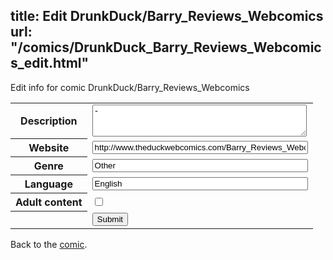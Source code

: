 title: Edit DrunkDuck/Barry_Reviews_Webcomics
url: "/comics/DrunkDuck_Barry_Reviews_Webcomics_edit.html"
---
Edit info for comic DrunkDuck/Barry_Reviews_Webcomics

<form name="comic" action="http://gaepostmail.appspot.com/comic/" method="post">
<table class="comicinfo">
<tr>
<th>Description</th><td><textarea name="description" cols="40" rows="3">-</textarea></td>
</tr>
<tr>
<th>Website</th><td><input type="text" name="url" value="http://www.theduckwebcomics.com/Barry_Reviews_Webcomics/" size="40"/></td>
</tr>
<tr>
<th>Genre</th><td><input type="text" name="genre" value="Other" size="40"/></td>
</tr>
<tr>
<th>Language</th><td><input type="text" name="language" value="English" size="40"/></td>
</tr>
<tr>
<th>Adult content</th><td><input type="checkbox" name="adult" value="adult" /></td>
</tr>
<tr>
<th></th><td>
<input type="hidden" name="comic" value="DrunkDuck_Barry_Reviews_Webcomics" />
<input type="submit" name="submit" value="Submit" />
</td>
</tr>
</table>
</form>

Back to the [comic](DrunkDuck_Barry_Reviews_Webcomics.html).
